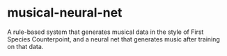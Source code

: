 # musical-neural-net
A rule-based system that generates musical data in the style of First Species Counterpoint, and a neural net that generates music after training on that data.
